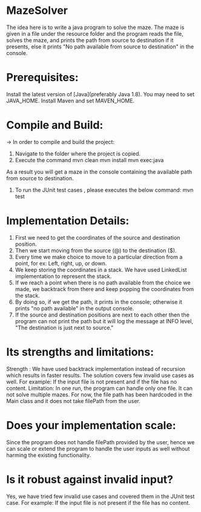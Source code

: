 # MazeSolver
The idea here is to write a java program to solve the maze. The maze is given in a file under the resource folder and the program reads the file, solves the maze, and prints the path from source to destination if it presents, else it prints "No path available from source to destination" in the console.

# Prerequisites:

Install the latest version of [Java](preferably Java 1.8).
You may need to set JAVA_HOME.
Install Maven and set MAVEN_HOME.

# Compile and Build: 
-> In order to compile and build the project:

1. Navigate to the folder where the project is copied. 
2. Execute the command
   mvn clean
   mvn install
   mvn exec:java

As a result you will get a maze in the console containing the available path from source to destination.
1.  To run the JUnit test cases , please executes the below command:
   mvn test
   
# Implementation Details:
1. First we need to get the coordinates of the source and destination position.
2. Then we start moving from the source (@) to the destination ($).
3. Every time we make choice to move to a particular direction from a point, for ex: Left, right, up, or down.
3. We keep storing the coordinates in a stack. We have used LinkedList implementation to represent the stack.
5. If we reach a point when there is no path available from the choice we made, we backtrack from there and keep popping the coordinates from the stack.
6. By doing so, if we get the path, it prints in the console; otherwise it prints "no path available" in the output console.
7. If the source and destination positions are next to each other then the program can not print the path but it will log the message at INFO level, "The destination is just next to source."

# Its strengths and limitations:
Strength : 
We have used backtrack implementation instead of recursion which results in faster results.
The solution covers few invalid use cases as well. For example: If the input file is not present and if the file has no content.
Limitation:
In one run, the program can handle only one file. It can not solve multiple mazes.
For now, the file path has been hardcoded in the Main class and it does not take filePath from the user. 

# Does your implementation scale:
Since the program does not handle filePath provided by the user, hence we can scale or extend the program to handle the user inputs as well without harming the existing functionality. 

# Is it robust against invalid input?
Yes, we have tried few invalid use cases and covered them in the JUnit test case. 
For example: 
If the input file is not present 
if the file has no content.
